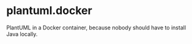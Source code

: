# plantuml.docker
PlantUML in a Docker container, because nobody should have to install Java locally.
